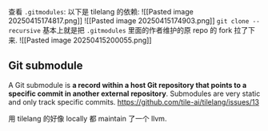 查看 `.gitmodules`: 
以下是 tilelang 的依赖: 
![[Pasted image 20250415174817.png]]
![[Pasted image 20250415174903.png]]
`git clone --recursive` 基本上就是把 `.gitmodules` 里面的作者维护的原 repo 的 fork 拉了下来.
![[Pasted image 20250415200055.png]]
##  Git submodule
A Git submodule is **a record within a host Git repository that points to a specific commit in another external repository**. Submodules are very static and only track specific commits.
https://github.com/tile-ai/tilelang/issues/13

用 tilelang 的好像 locally 都 maintain 了一个 llvm. 